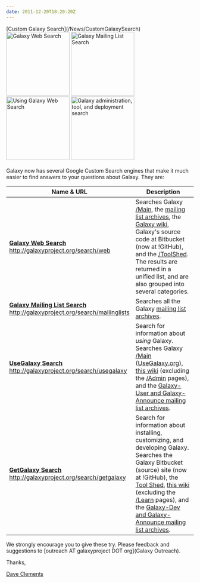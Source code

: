 ```yaml
---
date: 2011-12-20T18:20:20Z
---
```

<div class='newsItemHeader'>[Custom Galaxy Search](/News/CustomGalaxySearch)</div>

<div class='center'>
<a href='http://galaxyproject.org/search/web'><img src='/images/Logos/GalaxyWebSearch.png' alt='Galaxy Web Search' width="170" /></a> <a href='http://galaxyproject.org/search/mailinglists'><img src='/images/Logos/GalaxyMailingListSearch.png' alt='Galaxy Mailing List Search' width="170" /></a> <a href='http://galaxyproject.org/search/usegalaxy'><img src='/images/Logos/UseGalaxySearch.png' alt='Using Galaxy Web Search' width="170" /></a> <a href='http://galaxyproject.org/search/getgalaxy'><img src='/images/Logos/GetGalaxySearch.png' alt='Galaxy administration, tool, and deployment search' width="170" /></a>
</div>
<br />
Galaxy now has several Google Custom Search engines that make it much easier to find answers to your questions about Galaxy.  They are:

| Name & URL |  Description  | 
| ---------- | ------------ | 
| **[Galaxy Web Search](http://galaxyproject.org/search/web)**<br />http://galaxyproject.org/search/web |  Searches Galaxy [/Main](/src/main/index.md), the [mailing list archives](/MailingLists#searching), the [Galaxy wiki](/src/front-page), Galaxy's source code at Bitbucket (now at !GitHub), and the [/ToolShed](/ToolShed).  The results are returned in a unified list, and are also grouped into several categories.  | 
| **[Galaxy Mailing List Search](http://galaxyproject.org/search/mailinglists)**<br />http://galaxyproject.org/search/mailinglists |  Searches all the Galaxy [mailing list archives](/MailingLists#searching).   | 
| **[UseGalaxy Search](http://galaxyproject.org/search/usegalaxy)**<br />http://galaxyproject.org/search/usegalaxy |  Search for information about *using* Galaxy.  Searches Galaxy [/Main](/src/main/index.md) ([UseGalaxy.org](http://usegalaxy.org)), [this wiki](/src/learn/index.md) (excluding the [/Admin](/src/admin/index.md) pages), and the [Galaxy-User and Galaxy-Announce mailing list archives](/MailingLists#searching).  | 
| **[GetGalaxy Search](http://galaxyproject.org/search/getgalaxy)**<br />http://galaxyproject.org/search/getgalaxy |  Search for information about installing, customizing, and developing Galaxy.  Searches the Galaxy Bitbucket (source) site (now at !GitHub), the [Tool Shed](http://toolshed.g2.bx.psu.edu), [this wiki](/src/admin/index.md) (excluding the [/Learn](/src/learn/index.md) pages), and the [Galaxy-Dev and Galaxy-Announce mailing list archives](/MailingLists#searching).  | 

We strongly encourage you to give these try.  Please feedback and suggestions to [outreach AT galaxyproject DOT org](Galaxy Outreach).

Thanks,

[Dave Clements](/src/people/dave-clements/index.md)


